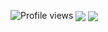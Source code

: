 <!--
**krissrex/krissrex** is a ✨ _special_ ✨ repository because its `README.md` (this file) appears on your GitHub profile.

Here are some ideas to get you started:

- 🔭 I’m currently working on ...
- 🌱 I’m currently learning ...
- 👯 I’m looking to collaborate on ...
- 🤔 I’m looking for help with ...
- 💬 Ask me about ...
- 📫 How to reach me: ...
- 😄 Pronouns: ...
- ⚡ Fun fact: ...
-->
<!-- I stole this from asmundh, thanks :) -->
![Profile views](https://gpvc.arturio.dev/krissrex)
<img align="center" src="https://github-readme-stats.vercel.app/api?username=krissrex&count_private=true&hide=stars" />
<img align="center" src="https://github-readme-stats.vercel.app/api/top-langs/?username=krissrex&layout=compact" />
